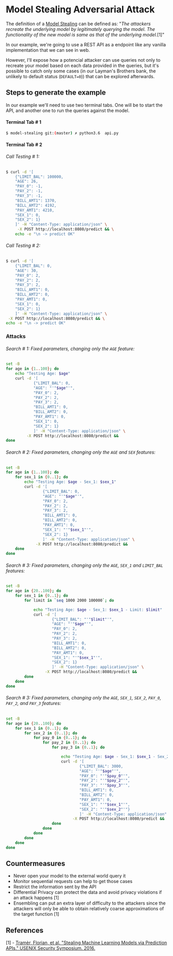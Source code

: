 # Model Stealing Adversarial Attack

The definition of a [Model Stealing](https://github.com/fclesio/pycon-africa-2020-security-ml/tree/master/src/model-stealing) can be defined as: "_The attackers recreate the underlying model by legitimately querying the model. The functionality of the new model is same as that of the underlying model._[1]"

In our example, we're going to use a REST API as a endpoint like any vanilla implementation that we can see in web.

However, I'll expose how a potencial attacker can use queries not only to recreate your model based on each data provided in the queries, but it's possible to catch only some cases (in our Layman's Brothers bank, the unlikely to default status (`DEFAULT=0`)) that can be explored afterwards.

## Steps to generate the example
In our example we'll need to use two terminal tabs. One will be to start the API, and another one to run the queries against the model.

#### Terminal Tab # 1
```bash
$ model-stealing git:(master) ✗ python3.6  api.py
```

#### Terminal Tab # 2
###### Call Testing # 1:

```bash
$ curl -d '[
	{"LIMIT_BAL": 100000,
	"AGE": 26,
	"PAY_0": -1,
	"PAY_2": -1,
	"PAY_3": -1,
	"BILL_AMT1": 1370,
	"BILL_AMT2": 4192,
	"PAY_AMT1": 4210,
	"SEX_1": 0,
	"SEX_2": 1}
	]' -H "Content-Type: application/json" \
     -X POST http://localhost:8080/predict && \
    echo -e "\n -> predict OK"
```

###### Call Testing # 2:
```bash
$ curl -d '[
    {"LIMIT_BAL": 0,
    "AGE": 30,
    "PAY_0": 2,
    "PAY_2": 2,
    "PAY_3": 2,
    "BILL_AMT1": 0,
    "BILL_AMT2": 0,
    "PAY_AMT1": 0,
    "SEX_1": 0,
    "SEX_2": 1}
    ]' -H "Content-Type: application/json" \
 -X POST http://localhost:8080/predict && \
echo -e "\n -> predict OK"  
```

### Attacks
###### Search # 1: Fixed parameters, changing only the `AGE` feature:

```bash
set -B
for age in {1..100}; do
	echo "Testing Age: $age"
	curl -d '[
	        {"LIMIT_BAL": 0,
	        "AGE": "'"$age"'",
	        "PAY_0": 2,
	        "PAY_2": 2,
	        "PAY_3": 2,
	        "BILL_AMT1": 0,
	        "BILL_AMT2": 0,
	        "PAY_AMT1": 0,
	        "SEX_1": 0,
	        "SEX_2": 1}
	        ]' -H "Content-Type: application/json" \
	     -X POST http://localhost:8080/predict &&
done
```

###### Search # 2: Fixed parameters, changing only the `AGE` and `SEX` features:
```bash
set -B
for age in {1..100}; do
	for sex_1 in {0..1}; do
		echo "Testing Age: $age - Sex_1: $sex_1"
		curl -d '[
		        {"LIMIT_BAL": 0,
		        "AGE": "'"$age"'",
		        "PAY_0": 2,
		        "PAY_2": 2,
		        "PAY_3": 2,
		        "BILL_AMT1": 0,
		        "BILL_AMT2": 0,
		        "PAY_AMT1": 0,
		        "SEX_1": "'"$sex_1"'",
		        "SEX_2": 1}
		        ]' -H "Content-Type: application/json" \
		     -X POST http://localhost:8080/predict &&
	done
done
```


###### Search # 3: Fixed parameters, changing only the `AGE`, `SEX_1` and `LIMIT_BAL` features:
```bash
set -B
for age in {20..100}; do
	for sex_1 in {0..1}; do
		for limit in `seq 1000 2000 100000`; do

			echo "Testing Age: $age - Sex_1: $sex_1 - Limit: $limit"
			curl -d '[
			        {"LIMIT_BAL": "'"$limit"'",
			        "AGE": "'"$age"'",
			        "PAY_0": 2,
			        "PAY_2": 2,
			        "PAY_3": 2,
			        "BILL_AMT1": 0,
			        "BILL_AMT2": 0,
			        "PAY_AMT1": 0,
			        "SEX_1": "'"$sex_1"'",
			        "SEX_2": 1}
			        ]' -H "Content-Type: application/json" \
			     -X POST http://localhost:8080/predict &&
		done
	done
done
```


###### Search # 3: Fixed parameters, changing only the `AGE`, `SEX_1`, `SEX_2`, `PAY_0`, `PAY_2`, and `PAY_3` features:
```bash
set -B
for age in {20..100}; do
	for sex_1 in {0..1}; do
		for sex_2 in {0..1}; do
			for pay_0 in {0..1}; do
				for pay_2 in {0..1}; do
					for pay_3 in {0..1}; do

						echo "Testing Age: $age - Sex_1: $sex_1 - Sex_2: $sex_2 - Pay_0: $pay_0 - Pay_2: $pay_2 - Pay_3: $pay_3"
						curl -d '[
						        {"LIMIT_BAL": 3000,
						        "AGE": "'"$age"'",
						        "PAY_0": "'"$pay_0"'",
						        "PAY_2": "'"$pay_2"'",
						        "PAY_3": "'"$pay_3"'",
						        "BILL_AMT1": 0,
						        "BILL_AMT2": 0,
						        "PAY_AMT1": 0,
						        "SEX_1": "'"$sex_1"'",
						        "SEX_2": "'"$sex_2"'"}
						        ]' -H "Content-Type: application/json" \
						     -X POST http://localhost:8080/predict &&
					done
				done
			done
		done
	done
done
```


## Countermeasures
- Never open your model to the external world query it
- Monitor sequential requests can help to get those cases
- Restrict the information sent by the API
- Differential Privacy can protect the data and avoid privacy violations if an attack happens [1]
- Ensembling can put an extra layer of difficulty to the attackers since the attackers will only be able to obtain relatively coarse approximations of the target function [1]  

## References
[1] - [Tramèr, Florian, et al. "Stealing Machine Learning Models via Prediction APIs." USENIX Security Symposium. 2016.](https://www.usenix.org/system/files/conference/usenixsecurity16/sec16_paper_tramer.pdf)
